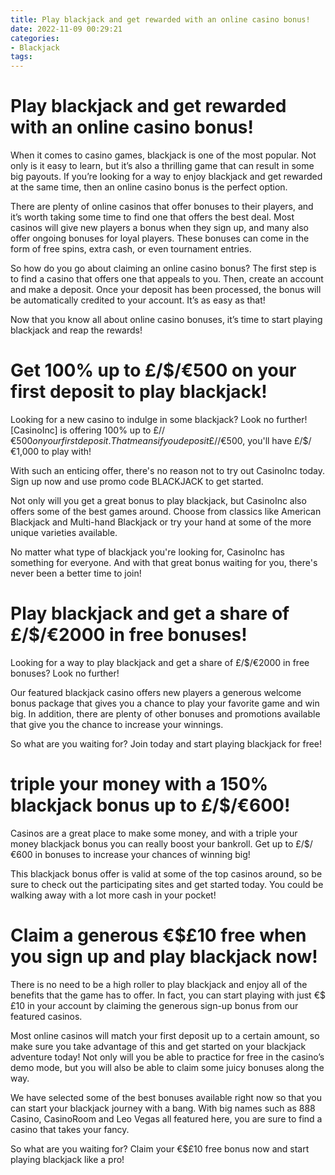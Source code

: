 ```yaml
---
title: Play blackjack and get rewarded with an online casino bonus!
date: 2022-11-09 00:29:21
categories:
- Blackjack
tags:
---
```



#  Play blackjack and get rewarded with an online casino bonus!

When it comes to casino games, blackjack is one of the most popular. Not only is it easy to learn, but it’s also a thrilling game that can result in some big payouts. If you’re looking for a way to enjoy blackjack and get rewarded at the same time, then an online casino bonus is the perfect option.

There are plenty of online casinos that offer bonuses to their players, and it’s worth taking some time to find one that offers the best deal. Most casinos will give new players a bonus when they sign up, and many also offer ongoing bonuses for loyal players. These bonuses can come in the form of free spins, extra cash, or even tournament entries.

So how do you go about claiming an online casino bonus? The first step is to find a casino that offers one that appeals to you. Then, create an account and make a deposit. Once your deposit has been processed, the bonus will be automatically credited to your account. It’s as easy as that!

Now that you know all about online casino bonuses, it’s time to start playing blackjack and reap the rewards!

#  Get 100% up to £/$/€500 on your first deposit to play blackjack!

Looking for a new casino to indulge in some blackjack? Look no further! [CasinoInc] is offering 100% up to £/$/€500 on your first deposit. That means if you deposit £/$/€500, you'll have £/$/€1,000 to play with!

With such an enticing offer, there's no reason not to try out CasinoInc today. Sign up now and use promo code BLACKJACK to get started.

Not only will you get a great bonus to play blackjack, but CasinoInc also offers some of the best games around. Choose from classics like American Blackjack and Multi-hand Blackjack or try your hand at some of the more unique varieties available.

No matter what type of blackjack you're looking for, CasinoInc has something for everyone. And with that great bonus waiting for you, there's never been a better time to join!

#  Play blackjack and get a share of £/$/€2000 in free bonuses!

Looking for a way to play blackjack and get a share of £/$/€2000 in free bonuses? Look no further!

Our featured blackjack casino offers new players a generous welcome bonus package that gives you a chance to play your favorite game and win big. In addition, there are plenty of other bonuses and promotions available that give you the chance to increase your winnings.

So what are you waiting for? Join today and start playing blackjack for free!

#  triple your money with a 150% blackjack bonus up to £/$/€600!

Casinos are a great place to make some money, and with a triple your money blackjack bonus you can really boost your bankroll. Get up to £/$/€600 in bonuses to increase your chances of winning big!

This blackjack bonus offer is valid at some of the top casinos around, so be sure to check out the participating sites and get started today. You could be walking away with a lot more cash in your pocket!

#  Claim a generous €$£10 free when you sign up and play blackjack now!

There is no need to be a high roller to play blackjack and enjoy all of the benefits that the game has to offer. In fact, you can start playing with just €$£10 in your account by claiming the generous sign-up bonus from our featured casinos.

Most online casinos will match your first deposit up to a certain amount, so make sure you take advantage of this and get started on your blackjack adventure today! Not only will you be able to practice for free in the casino’s demo mode, but you will also be able to claim some juicy bonuses along the way.

We have selected some of the best bonuses available right now so that you can start your blackjack journey with a bang. With big names such as 888 Casino, CasinoRoom and Leo Vegas all featured here, you are sure to find a casino that takes your fancy.

So what are you waiting for? Claim your €$£10 free bonus now and start playing blackjack like a pro!